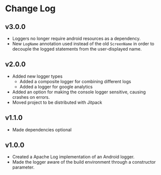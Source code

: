 Change Log
==========

v3.0.0
------
 - Loggers no longer require android resources as a dependency.
 - New `LogName` annotation used instead of the old `ScreenName` in order to
   decouple the logged statements from the user-displayed name.

v2.0.0
------
 - Added new logger types
     - Added a composite logger for combining different logs
     - Added a logger for google analytics
 - Added an option for making the console logger sensitive, causing crashes
   on errors.
 - Moved project to be distributed with Jitpack

v1.1.0
------
 - Made dependencies optional

v1.0.0
------
 - Created a Apache Log implementation of an Android logger.
 - Made the logger aware of the build environment through a constructor
   parameter.
